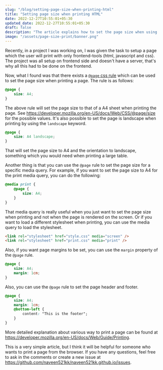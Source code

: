 ```yaml
---
slug: "/blog/setting-page-size-when-printing-html"
title: "Setting page size when printing HTML"
date: 2022-12-27T10:55:01+05:30
updated_date: 2022-12-27T10:55:01+05:30
draft: false
description: "The article explains how to set the page size when using the print from html page feature in browser."
image: "/assets/page-size-print/banner.png"
---
```


Recently, in a project I was working on, I was given the task to setup a page which the user
will print with only frontend-tools (html, javascript and css). The project was all setup on
frontend side and doesn't have a server, that's why all this had to be done on the frontend.

Now, what I found was that there exists a [`@page` css rule](https://developer.mozilla.org/en-US/docs/Web/CSS/@page) which can be used to set the page size
when printing a page. The rule is as follows:

```css
@page {
    size: A4;
}
```

The above rule will set the page size to that of a A4 sheet when printing the page. See https://developer.mozilla.org/en-US/docs/Web/CSS/@page/size
for the possible values. It's also possible to set the page is landscape when printing by using
the `landscape` keyword.

```css
@page {
    size: A4 landscape;
}
```

That will set the page size to A4 and the orientation to landscape, something which you would need when printing a large table.

Another thing is that you can use the `@page` rule to set the page size for a specific media query. For example, if you want to set the page size to A4 for the print media query, you can do the following:

```css
@media print {
    @page {
        size: A4;
    }
}
```

That media query is really useful when you just want to set the page size when printing and not when the page is rendered on the screen. Or if you want to load a different stylesheet when printing, you can use the media query to load the stylesheet.

```html
<link rel="stylesheet" href="style.css" media="screen" />
<link rel="stylesheet" href="print.css" media="print" />
```

Also, if you want page margins to be set, you can use the `margin` property of the `@page` rule.

```css
@page {
    size: A4;
    margin: 1cm;
}
```

Also, you can use the `@page` rule to set the page header and footer.

```css
@page {
    size: A4;
    margin: 1cm;
    @bottom-left {
        content: "This is the footer";
    }
}
```

More detailed explanation about various way to print a page can be found at https://developer.mozilla.org/en-US/docs/Web/Guide/Printing.

This is a very simple article, but I think it will be helpful for someone who wants to print a page from the browser. If you have any questions, feel free to ask in the comments or create a new issue at https://github.com/naveen521kk/naveen521kk.github.io/issues.
